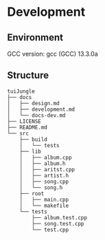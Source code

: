 # Development 

## Environment
GCC version: gcc (GCC) 13.3.0a

## Structure

```
tuiJungle
├── docs
│   ├── design.md
│   ├── development.md
│   └── docs-dev.md
├── LICENSE
├── README.md
└── src
    ├── build
    │   └── tests
    ├── lib
    │   ├── album.cpp
    │   ├── album.h
    │   ├── aritst.cpp
    │   ├── artist.h
    │   ├── song.cpp
    │   └── song.h
    ├── root
    │   ├── main.cpp
    │   └── makefile
    └── tests
        ├── album.test.cpp
        ├── song.test.cpp
        └── test.cpp
```
